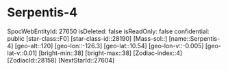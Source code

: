 ﻿---
location: [10.54,-126.3,120]
type: Station
tags:
- astro/Star

---

# Serpentis-4

SpocWebEntityId: 27650
isDeleted: false
isReadOnly: false
confidential: public
[star-class::F0]
[star-class-id::28190]
[Mass-sol::]
[name::Serpentis-4]
[geo-alt::120]
[geo-lon::-126.3]
[geo-lat::10.54]
[geo-lon-v::-0.005]
[geo-lat-v::0.01]
[bright-min::38]
[bright-max::38]
[Zodiac-index::4]
[ZodiacId::28158]
[NextStarId::27604]

